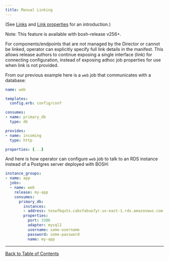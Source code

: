 ```yaml
---
title: Manual Linking
---
```


(See [Links](links.html) and [Link properties](links-properties.html) for an introduction.)

<p class="note">Note: This feature is available with bosh-release v256+.</p>

For components/endpoints that are not managed by the Director or cannot be linked, operator can explicitly specify full link details in the manifest. This allows release authors to continue exposing a single interface (link) for connecting configuration, instead of exposing adhoc job properties for use when link is not provided.

From our previous example here is a `web` job that communicates with a database:

```yaml
name: web

templates:
  config.erb: config/conf

consumes:
- name: primary_db
  type: db

provides:
- name: incoming
  type: http

properties: {...}
```

And here is how operator can configure `web` job to talk to an RDS instance instead of a Postgres server deployed with BOSH:

```yaml
instance_groups:
- name: app
  jobs:
  - name: web
    release: my-app
    consumes:
      primary_db:
        instances:
        - address: teswfbquts.cabsfabuo7yr.us-east-1.rds.amazonaws.com
        properties:
          port: 3306
          adapter: mysql2
          username: some-username
          password: some-password
          name: my-app
```

---
[Back to Table of Contents](index.html#deployment-config)
